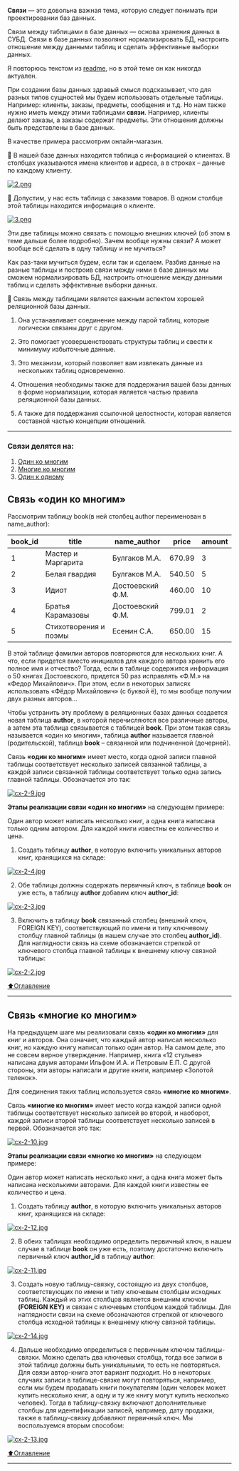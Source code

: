 **Связи** — это довольна важная тема, которую следует понимать при проектировании баз данных.

Связи между таблицами в базе данных — основа хранения данных в СУБД.
Связи в базе данных позволяют нормализировать БД, настроить отношение между данными таблиц и сделать эффективные выборки данных.

Я повторюсь текстом из [readme](https://github.com/Egessihora/SQL_RelationalDB/blob/master/README.md), но в этой теме он как никогда актуален.

При создании базы данных здравый смысл подсказывает, что для разных типов сущностей мы будем использовать отдельные таблицы.
Например: клиенты, заказы, предметы, сообщения и т.д. Но нам также нужно иметь между этими таблицами **связи**. 
Например, клиенты делают заказы, а заказы содержат предметы. Эти отношения должны быть представлены в базе данных.

В качестве примера рассмотрим онлайн-магазин.

🔶 В нашей базе данных находится таблица с информацией о клиентах. В столбцах указываются имена клиентов и адреса, а в строках – данные по каждому клиенту.

[![2.png](https://i.postimg.cc/ry3gCpJv/2.png)](https://postimg.cc/s1Pp3sbc)

🔶 Допустим, у нас есть таблица с заказами товаров. В одном столбце этой таблицы находится информация о клиенте.

[![3.png](https://i.postimg.cc/QCdtFsBm/3.png)](https://postimg.cc/qhW0FPx6)

Эти две таблицы можно связать с помощью внешних ключей (об этом в теме дальше более подробно). Зачем вообще нужны связи? А может вообще всё сделать в одну таблицу и не мучиться?

Как раз-таки мучиться будем, если так и сделаем. Разбив данные на разные таблицы и построив связи между ними в базе данных мы сможем нормализировать БД, настроить отношение между данными таблиц и сделать эффективные выборки данных.

🔶 Связь между таблицами является важным аспектом хорошей реляционной базы данных.

1) Она устанавливает соединение между парой таблиц, которые логически связаны друг с другом.

2) Это помогает усовершенствовать структуры таблиц и свести к минимуму избыточные данные.

3) Это механизм, который позволяет вам извлекать данные из нескольких таблиц одновременно.

4) Отношения необходимы также для поддержания вашей базы данных в форме нормализации, которая является частью правила реляционной базы данных.

5) А также для поддержания ссылочной целостности, которая является составной частью концепции отношений.

___
### Связи делятся на:
1. [Один ко многим](#Связь-один-ко-многим)
2. [Многие ко многим](#Связь-многие-ко-многим)
3. [Один к одному]()

## Связь «один ко многим»
Рассмотрим таблицу book(в ней столбец author переименован в name_author):

|book_id |title	                |name_author      |	price	|amount|
|--------|----------------------|-----------------|-------|------|
|1	     |Мастер и Маргарита    |Булгаков М.А.	  |670.99	|3     |
|2       |Белая гвардия	        |Булгаков М.А.	  |540.50	|5     |
|3	     |Идиот	                |Достоевский Ф.М.	|460.00	|10    |
|4	     |Братья Карамазовы	    |Достоевский Ф.М.	|799.01	|2     |
|5       |Стихотворения и поэмы |Есенин С.А.	    |650.00	|15    |

В этой таблице фамилии авторов повторяются для нескольких книг. А что, если придется вместо инициалов для каждого автора хранить его полное имя и отчество? Тогда, если в таблице содержится информация о 50 книгах Достоевского, придется 50 раз исправлять «Ф.М.» на «Федор Михайлович». При этом, если в некоторых записях использовать «Фёдор Михайлович» (c буквой ё), то мы вообще получим двух разных авторов... 

Чтобы устранить эту проблему в реляционных базах данных создается новая таблица **author**,  в которой перечисляются все различные авторы, а затем эта таблица связывается с таблицей **book**. При этом такая связь называется «один ко многим», таблица **author** называется главной (родительской), таблица **book** – связанной или подчиненной (дочерней).

Связь **«один ко многим»** имеет место, когда одной записи главной таблицы соответствует несколько записей связанной таблицы, а каждой записи связанной таблицы соответствует только одна запись главной таблицы. Обозначается это так:

[![cx-2-9.jpg](https://i.postimg.cc/N05DvrdP/cx-2-9.jpg)](https://postimg.cc/cKGwQ6yQ)

**Этапы реализации связи «один ко многим»** на следующем примере:

Один автор может написать несколько книг, а одна книга написана только одним автором. Для каждой книги известны ее количество и цена.

1. Создать таблицу **author**,  в которую включить уникальных авторов книг, хранящихся на складе:

[![cx-2-4.jpg](https://i.postimg.cc/3JQt0BBX/cx-2-4.jpg)](https://postimg.cc/z3pC9T4v)

2. Обе таблицы должны содержать первичный ключ, в таблице  **book** он уже есть,  в таблицу **author** добавим ключ **author_id**:

[![cx-2-3.jpg](https://i.postimg.cc/zvHPYDrK/cx-2-3.jpg)](https://postimg.cc/bS8RQhdw)

3. Включить в таблицу **book** связанный столбец (внешний ключ, FOREIGN KEY), соответствующий по имени и типу ключевому столбцу главной таблицы (в нашем случае это столбец **author_id**). Для наглядности связь на схеме обозначается стрелкой от ключевого столбца главной таблицы к внешнему ключу связной таблицы:

[![cx-2-2.jpg](https://i.postimg.cc/VsGPn5vs/cx-2-2.jpg)](https://postimg.cc/14qdZmDb)


[⬆️Оглавление](#Оглавление)
___
## Связь «многие ко многим»
На предыдущем шаге мы реализовали связь **«один ко многим»** для книг и авторов. Она означает, что каждый автор написал несколько книг, но каждую книгу написал только один автор. На самом деле, это не совсем верное утверждение. Например, книга «12 стульев» написана двумя авторами Ильфом И.А. и Петровым Е.П. С другой стороны, эти авторы написали и другие книги, например «Золотой теленок».

Для соединения таких таблиц используется связь **«многие ко многим»**.

Связь **«многие ко многим»** имеет место когда каждой записи одной таблицы соответствует несколько записей во второй, и наоборот, каждой записи второй таблицы соответствует несколько записей в первой. Обозначается это так:

[![cx-2-10.jpg](https://i.postimg.cc/P58hQDFz/cx-2-10.jpg)](https://postimg.cc/dhvzqhFL)

**Этапы реализации связи «многие ко многим»** на следующем примере:

Один автор может написать несколько книг, а одна книга может быть написана несколькими авторами. Для каждой книги известны ее количество и цена.

1. Создать таблицу **author**,  в которую включить уникальных авторов книг, хранящихся на складе:

[![cx-2-12.jpg](https://i.postimg.cc/sDMR3Syd/cx-2-12.jpg)](https://postimg.cc/rK2HJDKQ)

2. В обеих таблицах необходимо определить первичный ключ, в нашем случае в таблице **book** он уже есть, поэтому достаточно включить первичный ключ **author_id** в таблицу **author**:

[![cx-2-11.jpg](https://i.postimg.cc/sXWwnjCL/cx-2-11.jpg)](https://postimg.cc/BLqTbG65)

3. Создать новую таблицу-связку, состоящую из двух столбцов, соответствующих по имени и типу ключевым столбцам исходных таблиц. Каждый из этих столбцов является внешним ключом **(FOREIGN KEY)**  и связан с ключевым столбцом каждой таблицы. Для наглядности связи на схеме обозначаются стрелкой от ключевого столбца исходной таблицы к внешнему ключу связной таблицы.

[![cx-2-14.jpg](https://i.postimg.cc/KY02Z5Kb/cx-2-14.jpg)](https://postimg.cc/Mcf45Vb3)

4. Дальше необходимо определиться с первичным ключом таблицы-связки. Можно сделать два ключевых столбца, тогда все записи в этой таблице должны быть уникальными, то есть не повторяться. Для связи автор-книга этот вариант подходит. Но в некоторых случаях записи в таблице-связке могут повторяться, например, если мы будем продавать книги покупателям (один человек может купить несколько книг, а одну и ту же книгу могут купить несколько человек). Тогда в таблицу-связку включают дополнительные столбцы для идентификации записей, например, дату продажи,  также в таблицу-связку добавляют первичный ключ. Мы воспользуемся вторым способом:

[![cx-2-13.jpg](https://i.postimg.cc/gky3kMW1/cx-2-13.jpg)](https://postimg.cc/tYTsBN7z)

[⬆️Оглавление](#Оглавление)
___
